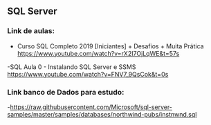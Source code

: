 ## SQL Server

### Link de aulas:

- Curso SQL Completo 2019 [Iniciantes] + Desafios + Muita Prática
  https://www.youtube.com/watch?v=rX2I7OjLqWE&t=57s

-SQL Aula 0 - Instalando SQL Server e SSMS
https://www.youtube.com/watch?v=FNV7_9QsCok&t=0s

### Link banco de Dados para estudo:

-https://raw.githubusercontent.com/Microsoft/sql-server-samples/master/samples/databases/northwind-pubs/instnwnd.sql
